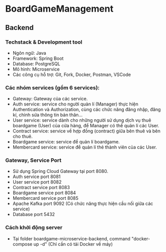 # BoardGameManagement
## Backend
### Techstack & Development tool
* Ngôn ngữ: Java 
* Framework: Spring Boot
* Database: PostgreSQL
* Mô hình: Microservice
* Các công cụ hỗ trợ: Git, Fork, Docker, Postman, VSCode
### Các nhóm services (gồm 6 services):
* Gateway: Gateway của các service.
* Auth service: service cho người quản lí (Manager) thực hiện Authentication và Authorization, cùng các chức năng đăng nhập, đăng kí, chỉnh sửa thông tin bản thân...
* User service: service dành cho những người sử dụng dịch vụ thuê boardgame (User) của cửa hàng, để Manager có thể quản lí các User.
* Contract service: service về hợp đồng (contract) giữa bên thuê và bên cho thuê.
* Boardgame service: service để quản lí boardgame.
* Membercard service: service để quản lí thẻ thành viên của các User.
### Gateway, Service Port
* Sử dụng Spring Cloud Gateway tại port 8080.
* Auth service port 8081
* User service port 8082
* Contract service port 8083
* Boardgame service port 8084
* Membercard service port 8085
* Apache Kafka port 9092 (Có chức năng thực hiện cầu nối giữa các service)
* Database port 5432
### Cách khởi động server
* Tại folder boardgame-microservice-backend, command "docker-compose up -d" (Chỉ cần có tải Docker về máy)
